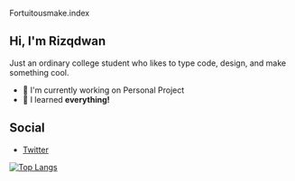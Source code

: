 Fortuitousmake.index

## Hi, I'm Rizqdwan 

Just an ordinary college student who likes to type code, design, and make something cool.
   - 🔭 I'm currently working on Personal Project
   - 💬 I learned **everything!**


## Social

- [Twitter](https://twitter.com/Fortuitousmake)

[![Top Langs](https://github-readme-stats.vercel.app/api/top-langs/?username=Rizqdwan&layout=compact&theme=radical)](https://github.com/Rizqdwan/github-readme-stats)
  <!-- - 🌱 Currently learning everything>
<!-- <div style="text-align:center">
<img src="https://github-readme-stats-eight-theta.vercel.app/api/top-langs/?username=Rizqdwan&theme=c&column=7&no-frame=true"/>
</div> -->
<!--- 🌱 I’m currently learning 3D design>
<!-- ![Language Stats](https://github-readme-stats-one-bice.vercel.app/api/top-langs/?username=Rizqdwan&langs_count=10&layout=compact&role=OWNER,COLLABORATOR,ORGANIZATION_MEMBER&theme=react&hide=jupyter%20notebook,html) -->

<!--
**Rizqdwan/Rizqdwan** is a ✨ _special_ ✨ repository because its `README.md` (this file) appears on your GitHub profile.

Here are some ideas to get you started:

- 🔭 I’m currently working on ...
- 🌱 I’m currently learning ...
- 👯 I’m looking to collaborate on ...
- 🤔 I’m looking for help with ...
- 💬 Ask me about ...
- 📫 How to reach me: ...
- 😄 Pronouns: ...
- ⚡ Fun fact: ...
-->
